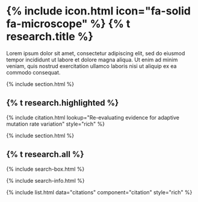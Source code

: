 
# {% include icon.html icon="fa-solid fa-microscope" %} {% t research.title %}

Lorem ipsum dolor sit amet, consectetur adipiscing elit, sed do eiusmod tempor incididunt ut labore et dolore magna aliqua.
Ut enim ad minim veniam, quis nostrud exercitation ullamco laboris nisi ut aliquip ex ea commodo consequat.

{% include section.html %}

## {% t research.highlighted %}

{% include citation.html lookup="Re-evaluating evidence for adaptive mutation rate variation" style="rich" %}

{% include section.html %}

## {% t research.all %}

{% include search-box.html %}

{% include search-info.html %}

{% include list.html data="citations" component="citation" style="rich" %}

